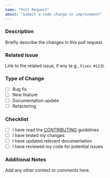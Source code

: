 ```yaml
---
name: "Pull Request"
about: "Submit a code change or improvement"
---
```


### Description
Briefly describe the changes in this pull request.

### Related Issue
Link to the related issue, if any (e.g., `Fixes #123`).

### Type of Change
- [ ] Bug fix
- [ ] New feature
- [ ] Documentation update
- [ ] Refactoring

### Checklist
- [ ] I have read the [CONTRIBUTING](../CONTRIBUTING.md) guidelines
- [ ] I have tested my changes
- [ ] I have updated relevant documentation
- [ ] I have reviewed my code for potential issues

### Additional Notes
Add any other context or comments here.
